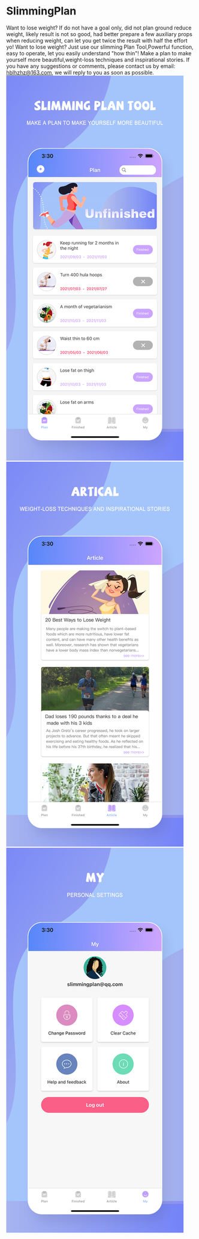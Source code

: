 # SlimmingPlan

Want to lose weight? If do not have a goal only, did not plan ground reduce weight, likely result is not so good, had better prepare a few auxiliary props when reducing weight, can let you get twice the result with half the effort yo! 
Want to lose weight? Just use our slimming Plan Tool,Powerful function, easy to operate, let you easily understand "how thin"! Make a plan to make yourself more beautiful,weight-loss techniques and inspirational stories.
If you have any suggestions or comments, please contact us by email: hblhzhz@163.com, we will reply to you as soon as possible.
![Image text](https://github.com/hblhzhz/SlimmingPlan/blob/main/%E4%B8%8A%E6%9E%B6/4.png)
![Image text](https://github.com/hblhzhz/SlimmingPlan/blob/main/%E4%B8%8A%E6%9E%B6/5.png)
![Image text](https://github.com/hblhzhz/SlimmingPlan/blob/main/%E4%B8%8A%E6%9E%B6/6.png)
